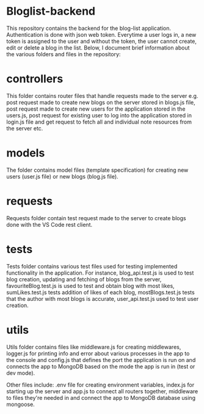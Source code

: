 # Bloglist-backend

This repository contains the backend for the blog-list application. Authentication is done with json web token. Everytime a user logs in, a new token is assigned to the user and without the token, the user cannot create, edit or delete a blog in the list. Below, I document brief information about the various folders and files in the repository:

# controllers

This folder contains router files that handle requests made to the server e.g. post request made to create new blogs on the server stored in blogs.js file, post request made to create new users for the application stored in the users.js, post request for existing user to log into the application stored in login.js file and get request to fetch all and individual note resources from the server etc.

# models

The folder contains model files (template specification) for creating new users (user.js file) or new blogs (blog.js file).

# requests

Requests folder contain test request made to the server to create blogs done with the VS Code rest client.

# tests

Tests folder contains various test files used for testing implemented functionality in the application. For instance, blog_api.test.js is used to test blog creation, updating and fetching of blogs from the server, favouriteBlog.test.js is used to test and obtain blog with most likes, sumLikes.test.js tests addition of likes of each blog, mostBlogs.test.js tests that the author with most blogs is accurate, user_api.test.js used to test user creation.

# utils

Utils folder contains files like middleware.js for creating middlewares, logger.js for printing info and error about various processes in the app to the console and config.js that defines the port the application is run on and connects the app to MongoDB based on the mode the app is run in (test or dev mode).

Other files include: .env file for creating environment variables, index.js for starting up the server and app.js to connect all routers together, middleware to files they're needed in and connect the app to MongoDB database using mongoose.

